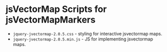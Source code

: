 # jsVectorMap Scripts for jsVectorMapMarkers

* `jquery-jvectormap-2.0.5.css` - styling for interactive jsvectormap maps.
* `jquery-jvectormap-2.0.5.min.js` - JS for implementing jsvectormap maps.
